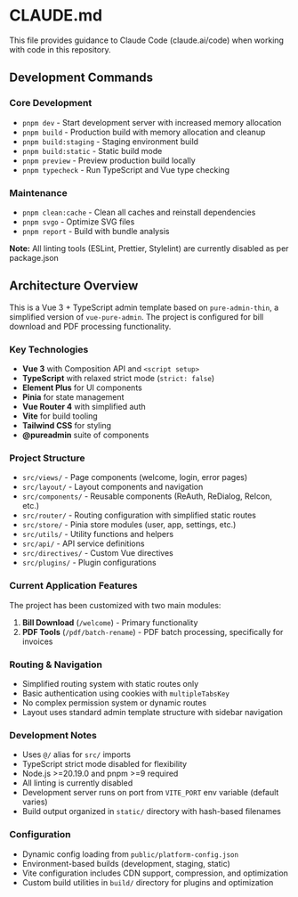 # CLAUDE.md

This file provides guidance to Claude Code (claude.ai/code) when working with code in this repository.

## Development Commands

### Core Development
- `pnpm dev` - Start development server with increased memory allocation
- `pnpm build` - Production build with memory allocation and cleanup
- `pnpm build:staging` - Staging environment build
- `pnpm build:static` - Static build mode
- `pnpm preview` - Preview production build locally
- `pnpm typecheck` - Run TypeScript and Vue type checking

### Maintenance
- `pnpm clean:cache` - Clean all caches and reinstall dependencies
- `pnpm svgo` - Optimize SVG files
- `pnpm report` - Build with bundle analysis

**Note:** All linting tools (ESLint, Prettier, Stylelint) are currently disabled as per package.json

## Architecture Overview

This is a Vue 3 + TypeScript admin template based on `pure-admin-thin`, a simplified version of `vue-pure-admin`. The project is configured for bill download and PDF processing functionality.

### Key Technologies
- **Vue 3** with Composition API and `<script setup>`
- **TypeScript** with relaxed strict mode (`strict: false`)
- **Element Plus** for UI components
- **Pinia** for state management
- **Vue Router 4** with simplified auth
- **Vite** for build tooling
- **Tailwind CSS** for styling
- **@pureadmin** suite of components

### Project Structure
- `src/views/` - Page components (welcome, login, error pages)
- `src/layout/` - Layout components and navigation
- `src/components/` - Reusable components (ReAuth, ReDialog, ReIcon, etc.)
- `src/router/` - Routing configuration with simplified static routes
- `src/store/` - Pinia store modules (user, app, settings, etc.)
- `src/utils/` - Utility functions and helpers
- `src/api/` - API service definitions
- `src/directives/` - Custom Vue directives
- `src/plugins/` - Plugin configurations

### Current Application Features
The project has been customized with two main modules:
1. **Bill Download** (`/welcome`) - Primary functionality
2. **PDF Tools** (`/pdf/batch-rename`) - PDF batch processing, specifically for invoices

### Routing & Navigation
- Simplified routing system with static routes only
- Basic authentication using cookies with `multipleTabsKey`
- No complex permission system or dynamic routes
- Layout uses standard admin template structure with sidebar navigation

### Development Notes
- Uses `@/` alias for `src/` imports
- TypeScript strict mode disabled for flexibility
- Node.js >=20.19.0 and pnpm >=9 required
- All linting is currently disabled
- Development server runs on port from `VITE_PORT` env variable (default varies)
- Build output organized in `static/` directory with hash-based filenames

### Configuration
- Dynamic config loading from `public/platform-config.json`
- Environment-based builds (development, staging, static)
- Vite configuration includes CDN support, compression, and optimization
- Custom build utilities in `build/` directory for plugins and optimization